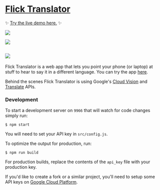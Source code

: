 # [Flick Translator](https://thing-translator.appspot.com/)

✨ [Try the live demo here.](https://thing-translator.appspot.com/) ✨

![](https://oxism.com/thing-translator/thing-translator.gif)

![](https://oxism.com/thing-translator/img/1.jpg)

## ![](https://oxism.com/thing-translator/img/2.jpg)

Flick Translator is a web app that lets you point your phone (or laptop) at
stuff to hear to say it in a different language. You can try the app [here](https://thing-translator.appspot.com/).

Behind the scenes Flick Translator is using Google's
[Cloud Vision](https://cloud.google.com/vision/) and
[Translate](https://cloud.google.com/translate/) APIs.

### Development

To start a development server on `9966` that will watch for code changes simply run:

```
$ npm start
```

You will need to set your API key in `src/config.js`.

To optimize the output for production, run:

```
$ npm run build
```

For production builds, replace the contents of the `api_key` file with your
production key.

If you'd like to create a fork or a similar project, you'll need to setup some
API keys on [Google Cloud Platform](https://cloud.google.com/).
